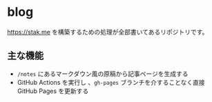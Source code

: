 # blog

https://stak.me を構築するための処理が全部書いてあるリポジトリです。

## 主な機能

- `/notes` にあるマークダウン風の原稿から記事ページを生成する
- GitHub Actions を実行し 、`gh-pages` ブランチを介することなく直接 GitHub Pages を更新する

